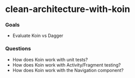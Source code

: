# clean-architecture-with-koin

### Goals
- Evaluate Koin vs Dagger

### Questions
- How does Koin work with unit tests?
- How does Koin work with Activity/Fragment testing?
- How does Koin work with the Navigation component?